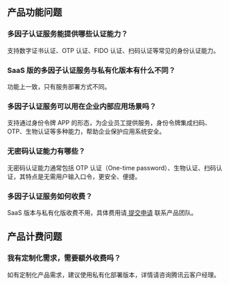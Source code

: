 ## 产品功能问题

### 多因子认证服务能提供哪些认证能力？
支持数字证书认证、OTP 认证、FIDO 认证、扫码认证等常见的身份认证能力。

### SaaS 版的多因子认证服务与私有化版本有什么不同？
功能上一致，只有服务部署方式不同。

### 多因子认证服务可以用在企业内部应用场景吗？
支持通过身份令牌 APP 的形态，为企业员工提供服务，身份令牌集成扫码、OTP、生物认证等多种能力，帮助企业保护应用系统安全。

### 无密码认证能力有哪些？
无密码认证能力通常包括 OTP 认证（One-time password）、生物认证、扫码认证，其特点是无需用户输入口令，更安全、便捷。

### 多因子认证服务如何收费？
SaaS 版本与私有化版收费不用，具体费用请[ 提交申请](https://cloud.tencent.com/apply/p/h6yib8x1nce) 联系产品团队。

## 产品计费问题

### 我有定制化需求，需要额外收费吗？
如有定制化产品需求，建议使用私有化部署版本，详情请咨询腾讯云客户经理。
